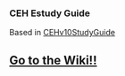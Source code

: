 ### CEH Estudy Guide

Based in [CEHv10StudyGuide](https://github.com/scottymcraig/CEHv10StudyGuide)

## <u>Go to the [Wiki](https://github.com/drj3ky11/CEHv10StudyGuide/wiki)!!</u>
